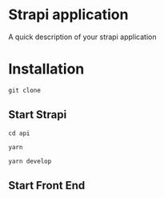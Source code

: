 # Strapi application

A quick description of your strapi application

# Installation 

`git clone `

## Start Strapi
`cd api`

`yarn`


`yarn develop`


## Start Front End


